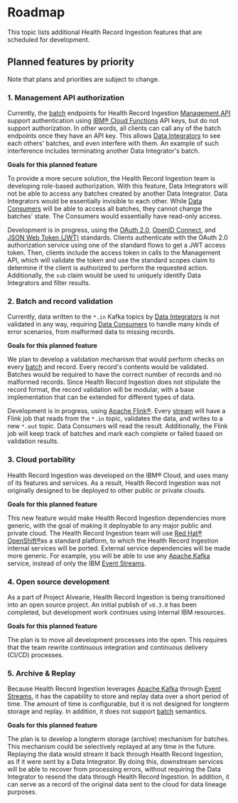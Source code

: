 # Roadmap
This topic lists additional Health Record Ingestion features that are scheduled for development. 

## Planned features by priority

Note that plans and priorities are subject to change.

### 1. Management API authorization
Currently, the [batch](glossary.md#batch) endpoints for Health Record Ingestion [Management API](glossary.md#management-api) support authentication using [IBM&reg; Cloud Functions](glossary.md#ibm-cloud-functions) API keys, but do not support authorization. In other words, all clients can call any of the batch endpoints once they have an API key. This allows [Data Integrators](glossary.md#data-integrator) to see each others' batches, and even interfere with them. An example of such interference includes terminating another Data Integrator's batch.

**Goals for this planned feature**

To provide a more secure solution, the Health Record Ingestion team is developing role-based authorization. With this feature, Data Integrators will not be able to access any batches created by another Data Integrator. Data Integrators would be essentially invisible to each other. While [Data Consumers](glossary.md#data-consumer) will be able to access all batches, they cannot change the batches' state. The Consumers would essentially have read-only access. 

Development is in progress, using the [OAuth 2.0](https://oauth.net/2/), [OpenID Connect](https://openid.net/connect/), and [JSON Web Token (JWT)](https://tools.ietf.org/html/rfc7519) standards. Clients authenticate with the OAuth 2.0 authorization service using one of the standard flows to get a JWT access token. Then, clients include the access token in calls to the Management API, which will validate the token and use the standard scopes claim to determine if the client is authorized to perform the requested action. Additionally, the `sub` claim would be used to uniquely identify Data Integrators and filter results. 

### 2. Batch and record validation
Currently, data written to the `*.in` Kafka topics by [Data Integrators](glossary.md#data-integrator) is not validated in any way, requiring [Data Consumers](glossary.md#data-consumer) to handle many kinds of error scenarios, from malformed data to missing records. 

**Goals for this planned feature**

We plan to develop a validation mechanism that would perform checks on every [batch](glossary.md#batch) and record. Every record's contents would be validated. Batches would be required to have the correct number of records and no malformed records. Since Health Record Ingestion does not stipulate the record format, the record validation will be modular, with a base implementation that can be extended for different types of data. 

Development is in progress, using [Apache Flink&reg;](https://flink.apache.org/). Every [stream](glossary.md#stream) will have a Flink job that reads from the `*.in` topic, validates the data, and writes to a new `*.out` topic. Data Consumers will read the result. Additionally, the Flink job will keep track of batches and mark each complete or failed based on validation results.

### 3. Cloud portability
Health Record Ingestion was developed on the IBM&reg; Cloud, and uses many of its features and services. As a result, Health Record Ingestion was not originally designed to be deployed to other public or private clouds. 

**Goals for this planned feature**

This new feature would make Health Record Ingestion dependencies more generic, with the goal of making it deployable to any major public and private cloud. The Health Record Ingestion team will use [Red Hat&reg; OpenShift&reg;](https://www.openshift.com/)as a standard platform, to which the Health Record Ingestion internal services will be ported. External service dependencies will be made more generic. For example, you will be able to use any [Apache Kafka](https://kafka.apache.org) service, instead of only the IBM [Event Streams](glossary.md#event-streams). 

### 4. Open source development
As a part of Project Alvearie, Health Record Ingestion is being transitioned into an open source project. An initial publish of `v0.3.0` has been completed, but development work continues using internal IBM resources. 

**Goals for this planned feature**

The plan is to move all development processes into the open. This requires that the team rewrite continuous integration and continuous delivery (CI/CD) processes.

### 5. Archive & Replay
Because Health Record Ingestion leverages [Apache Kafka](https://kafka.apache.org) through [Event Streams](glossary.md#event-streams), it has the capability to store and replay data over a short period of time. The amount of time is configurable, but it is not designed for longterm storage and replay. In addition, it does not support [batch](glossary.md#batch) semantics.

**Goals for this planned feature**

The plan is to develop a longterm storage (archive) mechanism for batches. This mechanism could be selectively replayed at any time in the future. Replaying the data would stream it back through Health Record Ingestion, as if it were sent by a Data Integrator. By doing this, downstream services will be able to recover from processing errors, without requiring the Data Integrator to resend the data through Health Record Ingestion. In addition, it can serve as a record of the original data sent to the cloud for data lineage purposes. 
